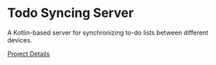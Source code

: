 # Todo Syncing Server
A Kotlin-based server for synchronizing to-do lists between different devices.

[Project Details](https://git.uwaterloo.ca/team-111/todo-syncing-server/-/wikis/home)
